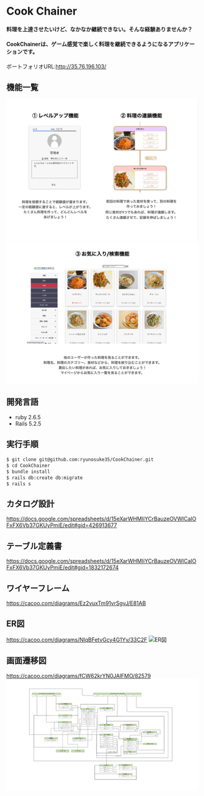 # Cook Chainer


#### 料理を上達させたいけど、なかなか継続できない。そんな経験ありませんか？
#### CookChainerは、ゲーム感覚で楽しく料理を継続できるようになるアプリケーションです。  

ポートフォリオURL:http://35.76.196.103/  

## 機能一覧
![機能一覧1](./app/assets/images/readme_img/機能一覧1.png)
![機能一覧2](./app/assets/images/readme_img/機能一覧2.png)


## 開発言語
- ruby 2.6.5
- Rails 5.2.5

## 実行手順
```
$ git clone git@github.com:ryunosuke35/CookChainer.git
$ cd CookChainer
$ bundle install
$ rails db:create db:migrate
$ rails s
```

## カタログ設計
https://docs.google.com/spreadsheets/d/15eXarWHMIiYCrBauzeOVWICaIOFxFX6Vb37GKUyPmiE/edit#gid=426913677

## テーブル定義書
https://docs.google.com/spreadsheets/d/15eXarWHMIiYCrBauzeOVWICaIOFxFX6Vb37GKUyPmiE/edit#gid=1832172674

## ワイヤーフレーム
https://cacoo.com/diagrams/Ez2vuxTm91vrSgvJ/E81AB

##  ER図
https://cacoo.com/diagrams/NlqBFetvGcy4G1Yv/33C2F
![ER図](./app/assets/images/readme_img/ER図.png)

## 画面遷移図
https://cacoo.com/diagrams/fCW62krYN0JAlFMO/82579
![画面遷移図](./app/assets/images/readme_img/画面遷移図.png)
